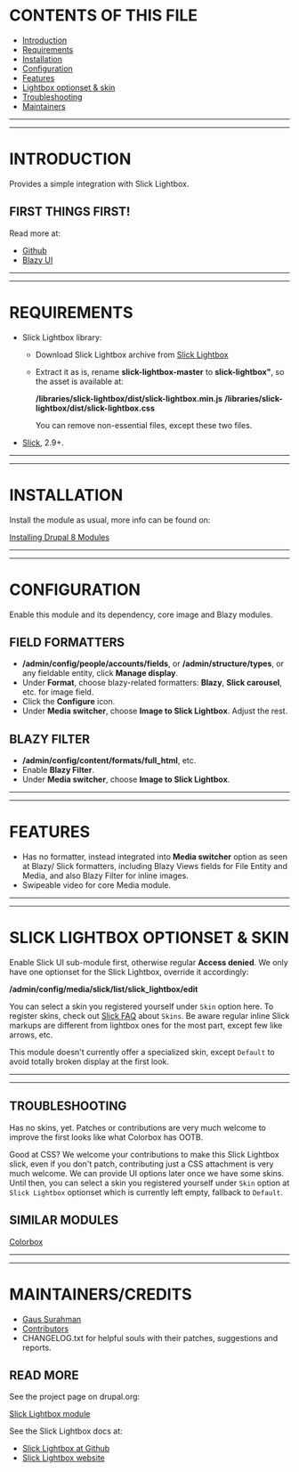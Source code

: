 
# <a name="top"> </a>CONTENTS OF THIS FILE

 * [Introduction](#introduction)
 * [Requirements](#requirements)
 * [Installation](#installation)
 * [Configuration](#configuration)
 * [Features](#features)
 * [Lightbox optionset & skin](#optionset)
 * [Troubleshooting](#troubleshooting)
 * [Maintainers](#maintainers)

***
***
# <a name="introduction"></a>INTRODUCTION

Provides a simple integration with Slick Lightbox.

## <a name="first"> </a>FIRST THINGS FIRST!
Read more at:
* [Github](https://git.drupalcode.org/project/blazy/-/blob/8.x-2.x/docs/README.md#first-things-first)
* [Blazy UI](/admin/help/blazy_ui#first)

***
***
# <a name="requirements"> </a>REQUIREMENTS
* Slick Lightbox library:
  + Download Slick Lightbox archive from
    [Slick Lightbox](https://github.com/mreq/slick-lightbox)
  + Extract it as is, rename **slick-lightbox-master** to **slick-lightbox"**,
    so the asset is available at:

    **/libraries/slick-lightbox/dist/slick-lightbox.min.js**
    **/libraries/slick-lightbox/dist/slick-lightbox.css**

    You can remove non-essential files, except these two files.

* [Slick](https://drupal.org/project/slick), 2.9+.


***
***
# <a name="installation"> </a>INSTALLATION
Install the module as usual, more info can be found on:

[Installing Drupal 8 Modules](https://drupal.org/node/1897420)


***
***
# <a name="configuration"> </a>CONFIGURATION
Enable this module and its dependency, core image and Blazy modules.

## FIELD FORMATTERS
* **/admin/config/people/accounts/fields**, or **/admin/structure/types**,
  or any fieldable entity, click **Manage display**.
* Under **Format**, choose blazy-related formatters:
  **Blazy**, **Slick carousel**, etc. for image field.
* Click the **Configure** icon.
* Under **Media switcher**, choose **Image to Slick Lightbox**. Adjust the rest.

## BLAZY FILTER
* **/admin/config/content/formats/full_html**, etc.
* Enable **Blazy Filter**.
* Under **Media switcher**, choose **Image to Slick Lightbox**.


***
***
# <a name="features"></a>FEATURES
* Has no formatter, instead integrated into **Media switcher** option as seen at
  Blazy/ Slick formatters, including Blazy Views fields for File Entity and
  Media, and also Blazy Filter for inline images.
* Swipeable video for core Media module.


***
***
# <a name="optionset"></a>SLICK LIGHTBOX OPTIONSET & SKIN
Enable Slick UI sub-module first, otherwise regular **Access denied**.
We only have one optionset for the Slick Lightbox, override it accordingly:

**/admin/config/media/slick/list/slick_lightbox/edit**

You can select a skin you registered yourself under `Skin` option here. To
register skins, check out [Slick FAQ](/admin/help/slick_ui#faq) about `Skins`.
Be aware regular inline Slick markups are different from lightbox ones for the
most part, except few like arrows, etc.

This module doesn't currently offer a specialized skin, except `Default` to
avoid totally broken display at the first look.

***
***
## <a name="troubleshooting"></a>TROUBLESHOOTING
Has no skins, yet. Patches or contributions are very much welcome to improve the
first looks like what Colorbox has OOTB.

Good at CSS? We welcome your contributions to make this Slick Lightbox slick,
even if you don't patch, contributing just a CSS attachment is very much
welcome. We can provide UI options later once we have some skins. Until then,
you can select a skin you registered yourself under `Skin` option at `Slick
Lightbox` optionset which is currently left empty, fallback to `Default`.


## SIMILAR MODULES
[Colorbox](https://drupal.org/project/colorbox)


***
***
# <a name="maintainers"> </a>MAINTAINERS/CREDITS
* [Gaus Surahman](https://drupal.org/user/159062)
* [Contributors](https://www.drupal.org/node/2547553/committers)
* CHANGELOG.txt for helpful souls with their patches, suggestions and reports.


## READ MORE
See the project page on drupal.org:

[Slick Lightbox module](https://drupal.org/project/slick_lightbox)

See the Slick Lightbox docs at:

* [Slick Lightbox at Github](https://github.com/mreq/slick-lightbox)
* [Slick Lightbox website](https://mreq.github.io/slick-lightbox/)
